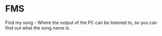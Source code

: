 # FMS
Find my song - Where the output of the PC can be listened to, so you can find out what the song name is.
